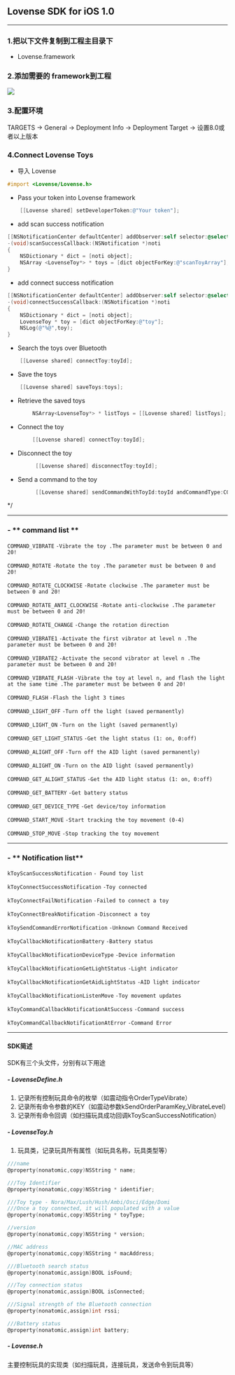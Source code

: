 ## Lovense SDK for iOS 1.0


------------


###  1.把以下文件复制到工程主目录下
-  Lovense.framework

###  2.添加需要的 framework到工程

![](https://www.showdoc.cc/server/api/common/visitfile/sign/bdcdfa455f940c37184f78811d09c777?showdoc=.jpg)


###   3.配置环境
TARGETS -> General -> Deployment Info -> Deployment Target -> 设置8.0或者以上版本


### 4.Connect Lovense Toys


- 导入 Lovense 

```objective-c
#import <Lovense/Lovense.h>
```

-   Pass your token into Lovense framework

```objective-c
    [[Lovense shared] setDeveloperToken:@"Your token"];
```

-  add scan success notification
```objective-c
[[NSNotificationCenter defaultCenter] addObserver:self selector:@selector(scanSuccessCallback:) name:kToyScanSuccessNotification object:nil];     //Scanning toy success notification
-(void)scanSuccessCallback:(NSNotification *)noti
{
    NSDictionary * dict = [noti object];
    NSArray <LovenseToy*> * toys = [dict objectForKey:@"scanToyArray"];
}
```

-  add connect success notification
```objective-c
[[NSNotificationCenter defaultCenter] addObserver:self selector:@selector(connectSuccessCallback:) name:kToyConnectSuccessNotification object:nil];     //Connected toy successfully notification
-(void)connectSuccessCallback:(NSNotification *)noti
{
    NSDictionary * dict = [noti object];
    LovenseToy * toy = [dict objectForKey:@"toy"];
    NSLog(@"%@",toy);
}
```

-  Search the toys over Bluetooth

```objective-c
    [[Lovense shared] connectToy:toyId];
```


-  Save the toys

```objective-c
    [[Lovense shared] saveToys:toys];
```

-  Retrieve the saved toys

```objective-c
        NSArray<LovenseToy*> * listToys = [[Lovense shared] listToys];

```

-   Connect the toy

```objective-c
        [[Lovense shared] connectToy:toyId];

```


-   Disconnect the  toy

```objective-c
         [[Lovense shared] disconnectToy:toyId];

```

-    Send a command to the toy

```objective-c
         [[Lovense shared] sendCommandWithToyId:toyId andCommandType:COMMAND_VIBRATE andParamDict:@{kSendCommandParamKey_VibrateLevel:@(20)}];
```



 */

------------


### - ** command list **

`COMMAND_VIBRATE`
`-Vibrate the toy .The parameter must be between 0 and 20!`

`COMMAND_ROTATE`
`-Rotate the toy .The parameter must be between 0 and 20!`

`COMMAND_ROTATE_CLOCKWISE`
`-Rotate clockwise .The parameter must be between 0 and 20!`

`COMMAND_ROTATE_ANTI_CLOCKWISE`
`-Rotate anti-clockwise .The parameter must be between 0 and 20!`

`COMMAND_ROTATE_CHANGE`
`-Change the rotation direction`

`COMMAND_VIBRATE1`
`-Activate the first vibrator at level n .The parameter must be between 0 and 20!`

`COMMAND_VIBRATE2`
`-Activate the second vibrator at level n .The parameter must be between 0 and 20!`

`COMMAND_VIBRATE_FLASH`
`-Vibrate the toy at level n, and flash the light at the same time .The parameter must be between 0 and 20!`

`COMMAND_FLASH`
`-Flash the light 3 times`

`COMMAND_LIGHT_OFF`
`-Turn off the light (saved permanently)`

`COMMAND_LIGHT_ON`
`-Turn on the light (saved permanently)`

`COMMAND_GET_LIGHT_STATUS`
`-Get the light status (1: on, 0:off)`

`COMMAND_ALIGHT_OFF`
`-Turn off the AID light (saved permanently)`

`COMMAND_ALIGHT_ON`
`-Turn on the AID light (saved permanently)`

`COMMAND_GET_ALIGHT_STATUS`
`-Get the AID light status (1: on, 0:off)`

`COMMAND_GET_BATTERY`
`-Get battery status`

`COMMAND_GET_DEVICE_TYPE`
`-Get device/toy information`

`COMMAND_START_MOVE`
`-Start tracking the toy movement (0-4)`

`COMMAND_STOP_MOVE`
`-Stop tracking the toy movement`



------------


### - ** Notification list**

`kToyScanSuccessNotification`
`- Found toy list`

`kToyConnectSuccessNotification`
`-Toy connected`

`kToyConnectFailNotification`
`-Failed to connect a toy`

`kToyConnectBreakNotification`
`-Disconnect a toy`

`kToySendCommandErrorNotification`
`-Unknown Command Received`

`kToyCallbackNotificationBattery`
`-Battery status`

`kToyCallbackNotificationDeviceType`
`-Device information`

`kToyCallbackNotificationGetLightStatus`
`-Light indicator`

`kToyCallbackNotificationGetAidLightStatus`
`-AID light indicator`


`kToyCallbackNotificationListenMove`
`-Toy movement updates`


`kToyCommandCallbackNotificationAtSuccess`
`-Command success`


`kToyCommandCallbackNotificationAtError`
`-Command Error`


------------

####  SDK简述

SDK有三个头文件，分别有以下用途
##### - LovenseDefine.h
1. 记录所有控制玩具命令的枚举（如震动指令OrderTypeVibrate）
2. 记录所有命令参数的KEY（如震动参数kSendOrderParamKey_VibrateLevel）
3. 记录所有命令回调（如扫描玩具成功回调kToyScanSuccessNotification）

##### - LovenseToy.h
1. 玩具类，记录玩具所有属性（如玩具名称，玩具类型等）

```objective-c
///name
@property(nonatomic,copy)NSString * name;

///Toy Identifier
@property(nonatomic,copy)NSString * identifier;

///Toy type - Nora/Max/Lush/Hush/Ambi/Osci/Edge/Domi
///Once a toy connected, it will populated with a value
@property(nonatomic,copy)NSString * toyType;

//version
@property(nonatomic,copy)NSString * version;

//MAC address
@property(nonatomic,copy)NSString * macAddress;

///Bluetooth search status
@property(nonatomic,assign)BOOL isFound;

///Toy connection status
@property(nonatomic,assign)BOOL isConnected;

///Signal strength of the Bluetooth connection
@property(nonatomic,assign)int rssi;

///Battery status
@property(nonatomic,assign)int battery;
```

##### - Lovense.h
主要控制玩具的实现类（如扫描玩具，连接玩具，发送命令到玩具等）


